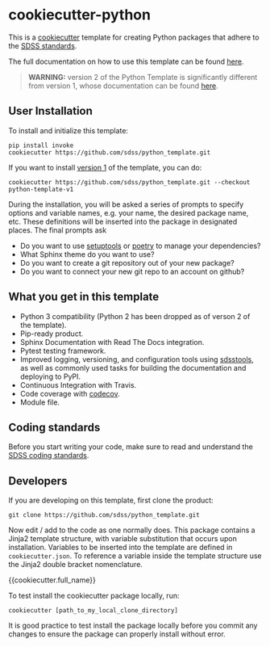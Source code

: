 # cookiecutter-python

This is a [cookiecutter](https://github.com/audreyr/cookiecutter) template for creating Python packages that adhere to the [SDSS standards](./\{\{cookiecutter.package_name\}\}/STYLE.rst).

The full documentation on how to use this template can be found [here](http://sdss-python-template.readthedocs.io/en/latest/).

> **WARNING:** version 2 of the Python Template is significantly different from version 1, whose documentation can be found [here](http://sdss-python-template.readthedocs.io/en/latest/v1/v1.html).

## User Installation

To install and initialize this template:

    pip install invoke
    cookiecutter https://github.com/sdss/python_template.git

If you want to install [version 1](https://github.com/sdss/python_template/tree/python-template-v1) of the template, you can do:

    cookiecutter https://github.com/sdss/python_template.git --checkout python-template-v1

During the installation, you will be asked a series of prompts to specify options and variable names, e.g. your name, the desired package name, etc. These definitions will be inserted into the package in designated places. The final prompts ask

* Do you want to use [setuptools](https://setuptools.readthedocs.io/en/latest/setuptools.html) or [poetry](https://python-poetry.org/) to manage your dependencies?
* What Sphinx theme do you want to use?
* Do you want to create a git repository out of your new package?
* Do you want to connect your new git repo to an account on github?

## What you get in this template

* Python 3 compatibility (Python 2 has been dropped as of verson 2 of the template).
* Pip-ready product.
* Sphinx Documentation with Read The Docs integration.
* Pytest testing framework.
* Improved logging, versioning, and configuration tools using [sdsstools](https://github.com/sdss/sdsstools), as well as commonly used tasks for building the documentation and deploying to PyPI.
* Continuous Integration with Travis.
* Code coverage with [codecov](https://codecov.io).
* Module file.

## Coding standards

Before you start writing your code, make sure to read and understand the [SDSS coding standards](./\{\{cookiecutter.package_name\}\}/STYLE.rst).

## Developers

If you are developing on this template, first clone the product:

    git clone https://github.com/sdss/python_template.git

Now edit / add to the code as one normally does. This package contains a Jinja2 template structure, with variable substitution that occurs upon installation. Variables to be inserted into the template are defined in `cookiecutter.json`. To reference a variable inside the template structure use the Jinja2 double bracket nomenclature.

   {{cookiecutter.full_name}}

To test install the cookiecutter package locally, run:

    cookiecutter [path_to_my_local_clone_directory]

It is good practice to test install the package locally before you commit any changes to ensure the package can properly install without error.
